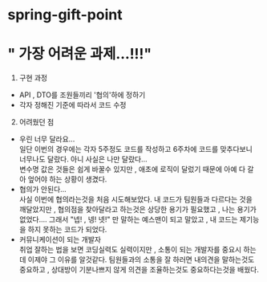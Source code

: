 # spring-gift-point


# " 가장 어려운 과제...!!!"

1. 구현 과정
-  API , DTO를 조원들끼리 '협의'하에 정하기
- 각자 정해진 기준에 따라서 코드 수정

2. 어려웠던 점
- 우린 너무 달라요...<br>
일단 이번의 경우에는 각자 5주정도 코드를 작성하고 
6주차에 코드를 맞추다보니 너무나도 달랐다.
아니 사실은 나만 달랐다... <br>
변수명 값은 것들은 쉽게 바꿀수 있지만 , 애초에 로직이 달렀기 때문에
아예 다 갈아 엎어야 하는 상황이 생겼다.
-  협의가 안된다... <br>
사실 이번에 협의라는것을 처음 시도해보았다.
내 코드가 팀원들과 다르다는 것을 깨달았지만 , 협의점을 찾아달라고 하는것은
상당한 용기가 필요했고 , 나는 용기가 없었다.... 그래서 "넵! , 넹! 넷!" 만 말하는
예스맨이 되고 말았고 , 내 코드는 제기능을 하지 못하는 코드가 되었다.
-  커뮤니케이션이 되는 개발자 <br>
취업 잘하는 법을 보면 코딩실력도 실력이지만 , 소통이 되는 개발자를 중요시 하는데 
이제야 그 이유를 알것같다. 팀원들과의 소통을 잘 하러면 내의견을 말하는것도 중요하고 ,
상대방이 기분나쁘지 않게 의견을 조율하는것도 중요하다는것을 배웠다.
